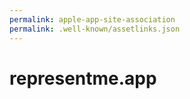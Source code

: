 ```yaml
---
permalink: apple-app-site-association
permalink: .well-known/assetlinks.json
---
```

# representme.app
